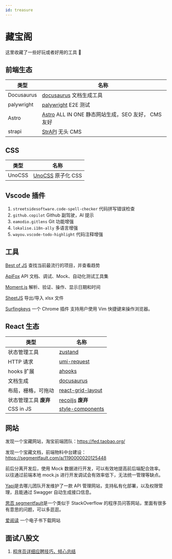 ```yaml
---
id: treasure
---
```


# 藏宝阁

这里收藏了一些好玩或者好用的工具 🔧

## 前端生态

| 类型       | 名称                                                                                               |
| ---------- | -------------------------------------------------------------------------------------------------- |
| Docusaurus | [docusaurus](https://docusaurus.io/) 文档生成工具                                                  |
| palywright | [palywright](https://playwright.dev/) E2E 测试                                                     |
| Astro      | [Astro](https://github.com/storyblok/storyblok-astro) ALL IN ONE 静态网站生成，SEO 友好， CMS 友好 |
| strapi     | [StrAPI](https://strapi.io/) 无头 CMS                                                              |

## CSS

| 类型   | 名称                                     |
| ------ | ---------------------------------------- |
| UnoCSS | [UnoCSS](https://unocss.dev/) 原子化 CSS |

## Vscode 插件

1. `streetsidesoftware.code-spell-checker` 代码拼写错误检查
2. `github.copilot` Github 副驾驶，AI 提示
3. `eamodio.gitlens` Git 功能增强
4. `lokalise.i18n-ally` 多语言增强
5. `wayou.vscode-todo-highlight` 代码注释增强

## 工具

[Best of JS](https://bestofjs.org/) 查找当前最流行的项目，并查看趋势

[ApiFox](https://www.apifox.cn/) API 文档、调试、Mock、自动化测试工具集

[Moment.js](https://momentjs.com/) 解析、验证、操作、显示日期和时间

[SheetJS](https://sheetjs.com/) 导出/导入 xlsx 文件

[Surfingkeys](https://github.com/brookhong/Surfingkeys) 一个 Chrome 插件 支持用户使用 Vim 快捷键来操作浏览器。

## React 生态

| 类型                  | 名称                                                                        |
| --------------------- | --------------------------------------------------------------------------- |
| 状态管理工具          | [zustand](https://github.com/pmndrs/zustand)                                |
| HTTP 请求             | [umi-request](https://github.com/umijs/umi-request)                         |
| hooks 扩展            | [ahooks](https://ahooks.js.org/)                                            |
| 文档生成              | [docusaurus](https://docusaurus.io/)                                        |
| 布局，栅格，可拖动    | [react-grid-layout](https://github.com/react-grid-layout/react-grid-layout) |
| 状态管理工具 **废弃** | [recoiljs](https://recoiljs.org/zh-hans/) **废弃**                          |
| CSS in JS             | [style-components ](https://styled-components.com/)                         |

## 网站

发现一个宝藏网站，淘宝前端团队：https://fed.taobao.org/

发现一个宝藏文档，前端物料中台建设：https://segmentfault.com/a/1190000020125448

前后分离开发后，使用 Mock 数据进行开发，可以有效地提高前后端配合效率。以往通过前端本地 mock.js 进行开发调试会有效率低下，无法统一管理等缺点。

[Yapi](https://hellosean1025.github.io/yapi/)是去哪儿团队开发维护了一款 API 管理网站，支持私有化部署，以及权限管理，且能通过 Swagger 自动生成接口信息。

[思否 segmentfault](https://segmentfault.com/)是一个类似于 StackOverflow 的程序员问答网站，里面有很多有意思的问题，可以多逛逛。

[爱阅读](https://www.iyd.wang/) 一个电子书下载网站

## 面试八股文

1. [程序员详细应聘技巧，倾心总结](https://juejin.cn/post/7081259940270047246)
